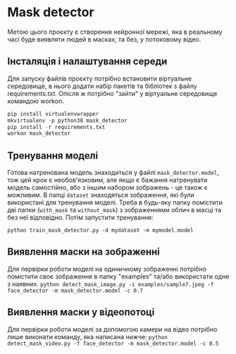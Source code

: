 # Mask detector

Метою цього проєкту є створення нейронної мережі, яка в реальному часі буде виявляти людей в масках, та без, у потоковому відео.

## Інсталяція і налаштування середи

Для запуску файлів проєкту потрібно встановити віртуальне середовище, в нього додати набір пакетів та бібліотек з файлу requirements.txt. Опісля ж потрібно "зайти" у віртуальне середовище командою workon.
```python
pip install virtualenvwrapper
mkvirtualenv -p python38 mask_detector 
pip install -r requirements.txt
workon mask_detector
``` 

## Тренування моделі
Готова натренована модель знаходиться у файлі `mask_detector.model`, тож цей крок є необов'язковим, але якщо є бажання натренувати модель самостійно, або з іншим набором зображень - це також є можливим.
В папці `dataset` знаходяться зображення, які були використані для тренування моделі.
Треба в будь-яку папку помістити дві папки (`with_mask` та `without_mask`) з зображеннями облич в масці та без неї відповідно. Потім запустити тренування:

`python train_mask_detector.py -d mydataset -m mymodel.model`

## Виявлення маски на зображенні
Для первірки роботи моделі на одиничному зображенні потрібно помістити своє зображення в папку "examples" та/або використати одне з наявних.
`python detect_mask_image.py -i examples/sample7.jpeg -f face_detector -m mask_detector.model -c 0.7`

## Виявлення маски у відеопотоці
Для первірки роботи моделі за допомогою камери на відео потрібно лише виконати команду, яка написана нижче:
`python detect_mask_video.py -f face_detector -m mask_detector.model -c 0.5`
